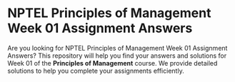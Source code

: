 # NPTEL Principles of Management Week 01 Assignment Answers

Are you looking for NPTEL Principles of Management Week 01 Assignment Answers? This repository will help you find your answers and solutions for Week 01 of the **Principles of Management** course. We provide detailed solutions to help you complete your assignments efficiently.